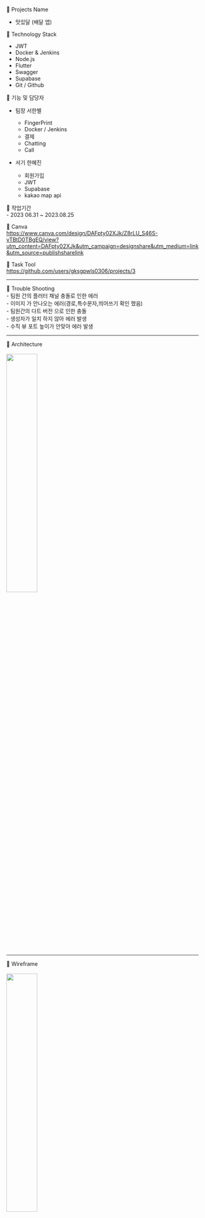 📌 Projects Name  
- 맛있달 (배달 앱)

📌 Technology Stack
- JWT 
- Docker & Jenkins
- Node.js  
- Flutter 
- Swagger
- Supabase 
- Git / Github 

📌 기능 및 담당자
  - 팀장 서한별 
      - FingerPrint
      - Docker / Jenkins
      - 결제
      - Chatting
      - Call
        
  - 서기 한혜진
      - 회원가입
      - JWT
      - Supabase
      - kakao map api
   
  📌 작업기간 <br>
      - 2023 06.31 ~ 2023.08.25

  📌 Canva <br>
  https://www.canva.com/design/DAFpty02XJk/Z8rLU_S46S-vTBtD0TBgEQ/view?utm_content=DAFpty02XJk&utm_campaign=designshare&utm_medium=link&utm_source=publishsharelink

  📌 Task Tool <br>
  https://github.com/users/gksgpwls0306/projects/3

<hr>
📌 Trouble Shooting <br>
- 팀원 간의 플러터 채널 충돌로 인한 에러 <br>
- 이미지 가 안나오는 에러(경로,특수문자,띄어쓰기 확인 했음) <br>
- 팀원간의 다트 버전 으로 인한 충돌 <br>
- 생성자가 일치 하지 않아 에러 발생 <br>
- 수직 뷰 포트 높이가 안맞아 에러 발생 <br>
<hr>
📌 Architecture  
<br>
<br>
<img width="40%" src="https://github.com/gksgpwls0306/deliciousdal/assets/65875927/44928b81-37d7-485f-bb5a-a8f1ec0fda14"/>

<hr>
📌 Wireframe 
<br>
<br>
<img width="40%" src="https://github.com/gksgpwls0306/deliciousdal/assets/65875927/f8d5e1b8-6540-48f1-a3cf-5ccc55623246"/>
<hr>
📌 ERD 
<br>
<br>
<img width="40%" src="https://github.com/gksgpwls0306/deliciousdal/assets/65875927/75f10cbd-532c-4a85-b0fd-88e86acb73c9"/>
<hr>
📌 Sequence Diagram 
<br>
<img width="40%" src="https://github.com/gksgpwls0306/deliciousdal/assets/138543543/1db8a890-c5ee-4921-bbe2-846956b59bca"/>
<br>
<br>
<hr>
📌 FingerPrint <br>
<br>
<img width="40%" src="https://github.com/gksgpwls0306/deliciousdal/assets/138543543/00d616bf-947a-4b9d-aad2-b475c5a07492"/>
<br>
<br>
<hr>
📌 Call <br>
<br>
<img width="40%" src="https://github.com/gksgpwls0306/deliciousdal/assets/138543543/ebc62324-cc22-4fa6-8116-5db56efb1e38"/>





